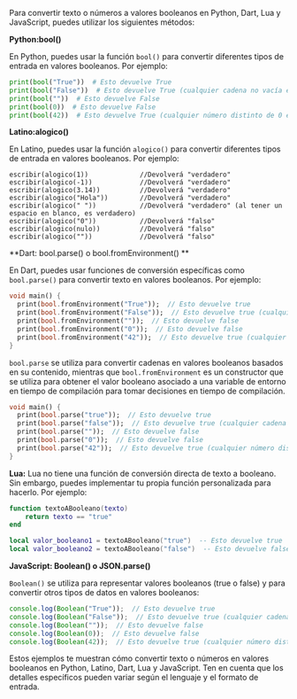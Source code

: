 Para convertir texto o números a valores booleanos en Python, Dart, Lua y JavaScript, puedes utilizar los siguientes métodos:

**Python:bool()**

En Python, puedes usar la función `bool()` para convertir diferentes tipos de entrada en valores booleanos. Por ejemplo:

```python
print(bool("True"))  # Esto devuelve True
print(bool("False"))  # Esto devuelve True (cualquier cadena no vacía es True)
print(bool(""))  # Esto devuelve False
print(bool(0))  # Esto devuelve False
print(bool(42))  # Esto devuelve True (cualquier número distinto de 0 es True)
```

**Latino:alogico()**

En Latino, puedes usar la función `alogico()` para convertir diferentes tipos de entrada en valores booleanos. Por ejemplo:

```latino
escribir(alogico(1))             //Devolverá "verdadero"
escribir(alogico(-1))            //Devolverá "verdadero"
escribir(alogico(3.14))          //Devolverá "verdadero"
escribir(alogico("Hola"))        //Devolverá "verdadero"
escribir(alogico(" "))           //Devolverá "verdadero" (al tener un espacio en blanco, es verdadero)
escribir(alogico("0"))           //Devolverá "falso"
escribir(alogico(nulo))          //Devolverá "falso"
escribir(alogico(""))            //Devolverá "falso"
```


**Dart: bool.parse() o bool.fromEnvironment() **

En Dart, puedes usar funciones de conversión específicas como `bool.parse()` para convertir texto en valores booleanos. Por ejemplo:

```dart
void main() {
  print(bool.fromEnvironment("True"));  // Esto devuelve true
  print(bool.fromEnvironment("False"));  // Esto devuelve true (cualquier cadena no vacía es true)
  print(bool.fromEnvironment(""));  // Esto devuelve false
  print(bool.fromEnvironment("0"));  // Esto devuelve false
  print(bool.fromEnvironment("42"));  // Esto devuelve true (cualquier número distinto de 0 es true)
}
```
`bool.parse` se utiliza para convertir cadenas en valores booleanos basados en su contenido, mientras que `bool.fromEnvironment` es un constructor que se utiliza para obtener el valor booleano asociado a una variable de entorno en tiempo de compilación para tomar decisiones en tiempo de compilación. 
```dart
void main() {
  print(bool.parse("true"));  // Esto devuelve true
  print(bool.parse("false"));  // Esto devuelve true (cualquier cadena no vacía es true)
  print(bool.parse(""));  // Esto devuelve false
  print(bool.parse("0"));  // Esto devuelve false
  print(bool.parse("42"));  // Esto devuelve true (cualquier número distinto de 0 es true)
}

```



**Lua:**
Lua no tiene una función de conversión directa de texto a booleano. Sin embargo, puedes implementar tu propia función personalizada para hacerlo. Por ejemplo:

```lua
function textoABooleano(texto)
    return texto == "true"
end

local valor_booleano1 = textoABooleano("true")  -- Esto devuelve true
local valor_booleano2 = textoABooleano("false")  -- Esto devuelve false
```

**JavaScript: Boolean() o JSON.parse()**

`Boolean()` se utiliza para representar valores booleanos (true o false) y para convertir otros tipos de datos en valores booleanos: 

```javascript
console.log(Boolean("True"));  // Esto devuelve true
console.log(Boolean("False"));  // Esto devuelve true (cualquier cadena no vacía es true)
console.log(Boolean(""));  // Esto devuelve false
console.log(Boolean(0));  // Esto devuelve false
console.log(Boolean(42));  // Esto devuelve true (cualquier número distinto de 0 es true)
```

Estos ejemplos te muestran cómo convertir texto o números en valores booleanos en Python, Latino, Dart, Lua y JavaScript. Ten en cuenta que los detalles específicos pueden variar según el lenguaje y el formato de entrada.
